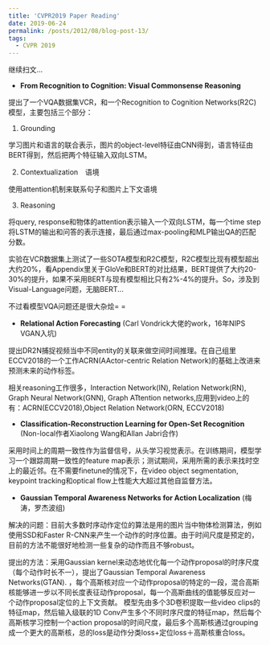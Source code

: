 ```yaml
---
title: 'CVPR2019 Paper Reading'
date: 2019-06-24
permalink: /posts/2012/08/blog-post-13/
tags:
  - CVPR 2019
---
```


继续扫文...

+ **From Recognition to Cognition: Visual Commonsense Reasoning**

提出了一个VQA数据集VCR，和一个Recognition to Cognition Networks(R2C)模型，主要包括三个部分：

1. Grounding

学习图片和语言的联合表示，图片的object-level特征由CNN得到，语言特征由BERT得到，然后把两个特征输入双向LSTM。

2. Contextualization　语境

使用attention机制来联系句子和图片上下文语境

3. Reasoning

将query, response和物体的attention表示输入一个双向LSTM，每一个time step将LSTM的输出和问答的表示连接，最后通过max-pooling和MLP输出QA的匹配分数。

实验在VCR数据集上测试了一些SOTA模型和R2C模型，R2C模型比现有模型超出大约20%，看Appendix里关于GloVe和BERT的对比结果，BERT提供了大约20-30%的提升，如果不采用BERT与现有模型相比只有2%-4%的提升。So，涉及到Visual-Language问题，无脑BERT...

不过看模型VQA问题还是很大杂烩= =

+ **Relational Action Forecasting** (Carl Vondrick大佬的work，16年NIPS VGAN入坑)

提出DR2N捕捉视频当中不同entity的关联来做空间时间推理。在自己组里ECCV2018的一个工作ACRN(AActor-centric Relation Network)的基础上改进来预测未来的动作标签。

相关reasoning工作很多，Interaction Network(IN), Relation Network(RN), Graph Neural Network(GNN), Graph ATtention networks,应用到video上的有：ACRN(ECCV2018),Object Relation Network(ORN, ECCV2018)

+ **Classification-Reconstruction Learning for Open-Set Recognition** (Non-local作者Xiaolong Wang和Allan Jabri合作)

采用时间上的周期一致性作为监督信号，从头学习视觉表示。在训练期间，模型学习一个跟踪周期一致性的feature map表示；测试期间，采用所需的表示来找时空上的最近邻。在不需要finetune的情况下，在video object segmentation, keypoint tracking和optical flow上性能大大超过其他自监督方法。

+ **Gaussian Temporal Awareness Networks for Action Localization** (梅涛，罗杰波组)

解决的问题：目前大多数时序动作定位的算法是用的图片当中物体检测算法，例如使用SSD和Faster R-CNN来产生一个动作的时序位置。由于时间尺度是预定的，目前的方法不能很好地检测一些复杂的动作而且不够robust。

提出的方法：采用Gaussian kernel来动态地优化每一个动作proposal的时序尺度（每个动作时长不一），提出了Gaussian Temporal Awareness Networks(GTAN). ，每个高斯核对应一个动作proposal的特定的一段，混合高斯核能够进一步以不同长度表征动作proposal，每一个高斯曲线的值能够反应对一个动作proposal定位的上下文贡献。
模型先由多个3D卷积提取一些video clips的特征map，然后输入级联的1D Conv产生多个不同时序尺度的特征map，然后每个高斯核学习控制一个action proposal的时间尺度，最后多个高斯核通过grouping成一个更大的高斯核，总的loss是动作分类loss+定位loss＋高斯核重合loss。
